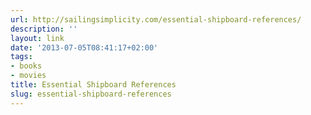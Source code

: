 ```yaml
---
url: http://sailingsimplicity.com/essential-shipboard-references/
description: ''
layout: link
date: '2013-07-05T08:41:17+02:00'
tags:
- books
- movies
title: Essential Shipboard References
slug: essential-shipboard-references
---
```


